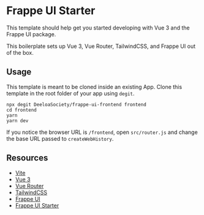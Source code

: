 # Frappe UI Starter

This template should help get you started developing with Vue 3 and the Frappe UI package.

This boilerplate sets up Vue 3, Vue Router, TailwindCSS, and Frappe UI out of
the box.

## Usage

This template is meant to be cloned inside an existing App. Clone this template in the root folder of your app using `degit`.

```
npx degit DeeloaSociety/frappe-ui-frontend frontend
cd frontend
yarn
yarn dev
```

If you notice the browser URL is `/frontend`, open `src/router.js` and change the base URL passed to `createWebHistory`.

## Resources

- [Vite](https://vitejs.dev/guide/)
- [Vue 3](https://v3.vuejs.org/guide/introduction.html)
- [Vue Router](https://next.router.vuejs.org/guide/)
- [TailwindCSS](https://tailwindcss.com/docs/utility-first)
- [Frappe UI](https://github.com/frappe/frappe-ui)
- [Frappe UI Starter](https://github.com/netchampfaris/frappe-ui-starter)
